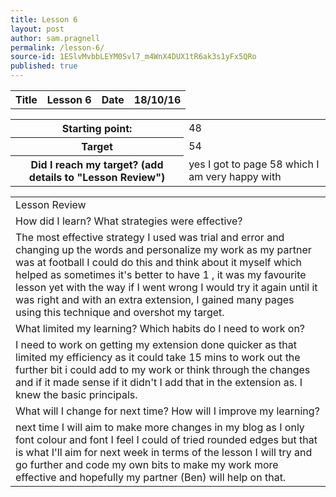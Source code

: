 ```yaml
---
title: Lesson 6
layout: post
author: sam.pragnell
permalink: /lesson-6/
source-id: 1ESlvMvbbLEYM0Svl7_m4WnX4DUX1tR6ak3s1yFx5QRo
published: true
---
```

<table>
  <tr>
    <th>Title</th>
    <th>Lesson 6</th>
    <th>Date</th>
    <th>18/10/16</th>
  </tr>
</table>


<table>
  <tr>
    <th>Starting point:</th>
    <td>48</td>
  </tr>
  <tr>
    <th>Target </th>
    <td>54</td>
  </tr>
  <tr>
    <th>Did I reach my target? 
(add details to "Lesson Review")</th>
    <td> yes I got to page 58 which I am very happy with</td>
  </tr>
</table>


<table>
  <tr>
    <td>Lesson Review</td>
  </tr>
  <tr>
    <td>How did I learn? What strategies were effective? </td>
  </tr>
  <tr>
    <td>The most effective strategy I used was trial and error and changing up the words and personalize my work as my partner was at football I could do this and think about it myself which helped as sometimes it's better to have 1 , it was my favourite lesson yet with the way if I went wrong I would try it again until it was right and with an extra extension, I gained many pages using this technique and overshot my target.</td>
  </tr>
  <tr>
    <td>What limited my learning? Which habits do I need to work on? </td>
  </tr>
  <tr>
    <td>I need to work on getting my extension done quicker as that limited my efficiency as it could take 15 mins to work out the further bit i could add to my work or think through the changes and if it made sense if it didn't I add that in the extension as. I knew the basic principals.</td>
  </tr>
  <tr>
    <td>What will I change for next time? How will I improve my learning?</td>
  </tr>
  <tr>
    <td>next time I will aim to make more changes in my blog as I only font colour and font I feel I could of tried rounded edges but that is what I'll aim for next week in terms of the lesson I will try and go further and code my own bits to make my work more effective and hopefully my partner (Ben) will help on that.</td>
  </tr>
</table>


